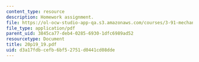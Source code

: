 ```yaml
---
content_type: resource
description: Homework assignment.
file: https://ol-ocw-studio-app-qa.s3.amazonaws.com/courses/3-91-mechanical-behavior-of-plastics-spring-2007/d3a17fdbcefb6bf52751d0441cd08dde_20p19_19.pdf
file_type: application/pdf
parent_uid: 3845ca77-deb4-0285-6930-1dfc6989ad52
resourcetype: Document
title: 20p19_19.pdf
uid: d3a17fdb-cefb-6bf5-2751-d0441cd08dde
---
```

